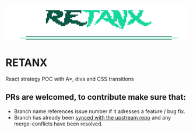 <p align="center">
<img src="./src/retanx.png" />
</p>

# RETANX
React strategy POC with A*, divs and CSS transitions  

## PRs are welcomed, to contribute make sure that:
* Branch name references issue number if it adresses a feature / bug fix.
* Branch has already been [synced with the upstream repo](https://help.github.com/articles/syncing-a-fork/) and any merge-conflicts have been resolved.
